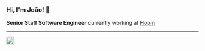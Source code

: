 ### Hi, I'm João! 🦝

**Senior Staff Software Engineer** currently working  at [Hopin](https://hopin.com)

---

<a href="https://linkedin.com/in/jcmfernandes">
  <img align="left" alt="João's LinkedIn" width="20px" src="https://cdn.jsdelivr.net/npm/simple-icons@v3/icons/linkedin.svg" />
</a>
